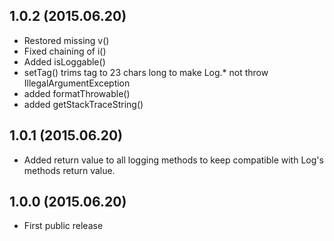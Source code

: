 1.0.2 (2015.06.20)
------------------
 - Restored missing v()
 - Fixed chaining of i()
 - Added isLoggable()
 - setTag() trims tag to 23 chars long to make Log.* not throw IllegalArgumentException
 - added formatThrowable()
 - added getStackTraceString()

1.0.1 (2015.06.20)
------------------
 - Added return value to all logging methods to keep compatible with Log's methods return value.

1.0.0 (2015.06.20)
------------------
 - First public release

